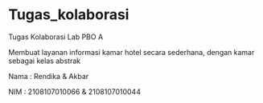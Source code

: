 # Tugas_kolaborasi
Tugas Kolaborasi Lab PBO A

Membuat layanan informasi kamar hotel secara sederhana, dengan kamar sebagai kelas abstrak

Nama : Rendika & Akbar

NIM : 2108107010066 & 2108107010044
